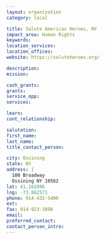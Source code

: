 ```yaml
---
layout: organization
category: local

title: Salute Americas Heroes, NY
impact_area: Human Rights
keywords: 
location_services: 
location_offices: 
website: https://saluteheroes.org/

description: 
mission: 

cash_grants: 
grants: 
service_opp: 
services: 

learn: 
cont_relationship: 

salutation: 
first_name: 
last_name: 
title_contact_person: 

city: Ossining
state: NY
address: |
  100 Broadway  
  Ossining NY 10562
lat: 41.162896
lng: -73.862571
phone: 914-432-5400
ext: 
fax: 914-923-3898
email: 
preferred_contact: 
contact_person_intro: 
---
```

